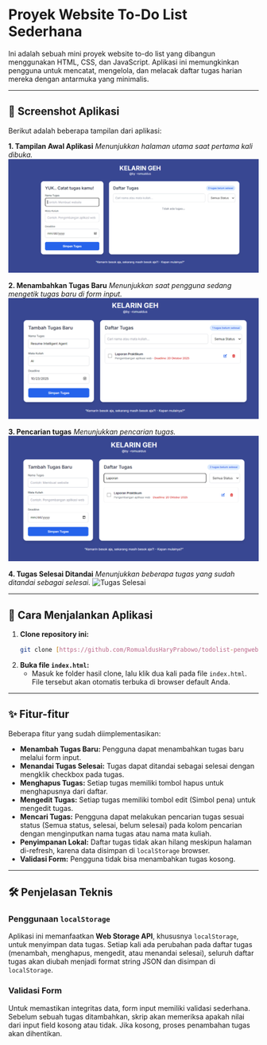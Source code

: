 # Proyek Website To-Do List Sederhana

Ini adalah sebuah mini proyek website to-do list yang dibangun menggunakan HTML, CSS, dan JavaScript. Aplikasi ini memungkinkan pengguna untuk mencatat, mengelola, dan melacak daftar tugas harian mereka dengan antarmuka yang minimalis.

---

## 📸 Screenshot Aplikasi

Berikut adalah beberapa tampilan dari aplikasi:

**1. Tampilan Awal Aplikasi**
*Menunjukkan halaman utama saat pertama kali dibuka.*
![Tampilan Awal](images/Tampilan-utama.png)

**2. Menambahkan Tugas Baru**
*Menunjukkan saat pengguna sedang mengetik tugas baru di form input.*
![Menambahkan Tugas](images/menambah-tugas.png)


**3. Pencarian tugas**
*Menunjukkan pencarian tugas.*
![Tugas Selesai](images/pencarian-tugas.png)


**4. Tugas Selesai Ditandai**
*Menunjukkan beberapa tugas yang sudah ditandai sebagai selesai.*
![Tugas Selesai](images/menandai-tugas-selesai.png)

---


## 🚀 Cara Menjalankan Aplikasi

1.  **Clone repository ini:**
    ```bash
    git clone [https://github.com/RomualdusHaryPrabowo/todolist-pengweb.git](https://github.com/RomualdusHaryPrabowo/todolist-pengweb.git)
    ```
2.  **Buka file `index.html`:**
    * Masuk ke folder hasil clone, lalu klik dua kali pada file `index.html`. File tersebut akan otomatis terbuka di browser default Anda.

---

## ✨ Fitur-fitur

Beberapa fitur yang sudah diimplementasikan:
* **Menambah Tugas Baru:** Pengguna dapat menambahkan tugas baru melalui form input.
* **Menandai Tugas Selesai:** Tugas dapat ditandai sebagai selesai dengan mengklik checkbox pada tugas.
* **Menghapus Tugas:** Setiap tugas memiliki tombol hapus untuk menghapusnya dari daftar.
* **Mengedit Tugas:** Setiap tugas memiliki tombol edit (Simbol pena) untuk mengedit tugas.
* **Mencari Tugas:** Pengguna dapat melakukan pencarian tugas sesuai status (Semua status, selesai, belum selesai) pada kolom pencarian dengan menginputkan nama tugas atau nama mata kuliah.
* **Penyimpanan Lokal:** Daftar tugas tidak akan hilang meskipun halaman di-refresh, karena data disimpan di `localStorage` browser.
* **Validasi Form:** Pengguna tidak bisa menambahkan tugas kosong.

---

## 🛠️ Penjelasan Teknis

### Penggunaan `localStorage`
Aplikasi ini memanfaatkan **Web Storage API**, khususnya `localStorage`, untuk menyimpan data tugas. Setiap kali ada perubahan pada daftar tugas (menambah, menghapus, mengedit, atau menandai selesai), seluruh daftar tugas akan diubah menjadi format string JSON dan disimpan di `localStorage`.

### Validasi Form
Untuk memastikan integritas data, form input memiliki validasi sederhana. Sebelum sebuah tugas ditambahkan, skrip akan memeriksa apakah nilai dari input field kosong atau tidak. Jika kosong, proses penambahan tugas akan dihentikan.